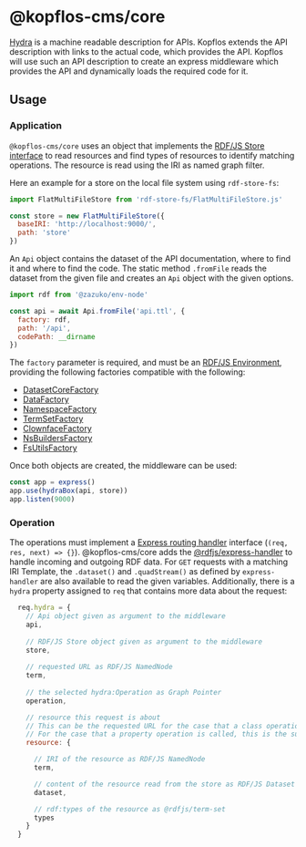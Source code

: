 # @kopflos-cms/core

[Hydra](http://www.hydra-cg.com/spec/latest/core/) is a machine readable description for APIs.
Kopflos extends the API description with links to the actual code, which provides the API.
Kopflos will use such an API description to create an express middleware which provides the API and dynamically loads the required code for it.

## Usage

### Application

`@kopflos-cms/core` uses an object that implements the [RDF/JS Store interface](http://rdf.js.org/stream-spec/#store-interface) to read resources and find types of resources to identify matching operations.
The resource is read using the IRI as named graph filter.

Here an example for a store on the local file system using `rdf-store-fs`:

```javascript
import FlatMultiFileStore from 'rdf-store-fs/FlatMultiFileStore.js'

const store = new FlatMultiFileStore({
  baseIRI: 'http://localhost:9000/',
  path: 'store'
})
```

An `Api` object contains the dataset of the API documentation, where to find it and where to find the code.
The static method `.fromFile` reads the dataset from the given file and creates an `Api` object with the given options.

```javascript
import rdf from '@zazuko/env-node'

const api = await Api.fromFile('api.ttl', {
  factory: rdf,
  path: '/api',
  codePath: __dirname
})
```

The `factory` parameter is required, and must be an [RDF/JS Environment](https://npm.im/@rdfjs/environment), providing the following factories compatible with the following:

- [DatasetCoreFactory](https://npm.im/@rdfjs/dataset)
- [DataFactory](https://npm.im/@rdfjs/data-model)
- [NamespaceFactory](https://npm.im/@rdfjs/namespace)
- [TermSetFactory](https://npm.im/@rdfjs/term-set)
- [ClownfaceFactory](https://npm.im/clownface)
- [NsBuildersFactory](https://npm.im/@tpluscode/rdf-ns-builders)
- [FsUtilsFactory](https://npm.im/@rdfjs/@zazuko/rdf-utils-fs)

Once both objects are created, the middleware can be used:

```javascript
const app = express()
app.use(hydraBox(api, store))
app.listen(9000)
```

### Operation

The operations must implement a [Express routing handler](http://expressjs.com/en/starter/basic-routing.html) interface (`(req, res, next) => {}`).
@kopflos-cms/core adds the [@rdfjs/express-handler](https://github.com/rdfjs-base/express-handler) to handle incoming and outgoing RDF data.
For `GET` requests with a matching IRI Template, the `.dataset()` and `.quadStream()` as defined by `express-handler` are also available to read the given variables.
Additionally, there is a `hydra` property assigned to `req` that contains more data about the request: 

```javascript
  req.hydra = {
    // Api object given as argument to the middleware
    api,
 
    // RDF/JS Store object given as argument to the middleware
    store,
 
    // requested URL as RDF/JS NamedNode
    term,
    
    // the selected hydra:Operation as Graph Pointer
    operation,

    // resource this request is about
    // This can be the requested URL for the case that a class operation is called.
    // For the case that a property operation is called, this is the subject of the triple used to link to the property.
    resource: {

      // IRI of the resource as RDF/JS NamedNode
      term,

      // content of the resource read from the store as RDF/JS Dataset 
      dataset,

      // rdf:types of the resource as @rdfjs/term-set
      types
    }
  }
```
